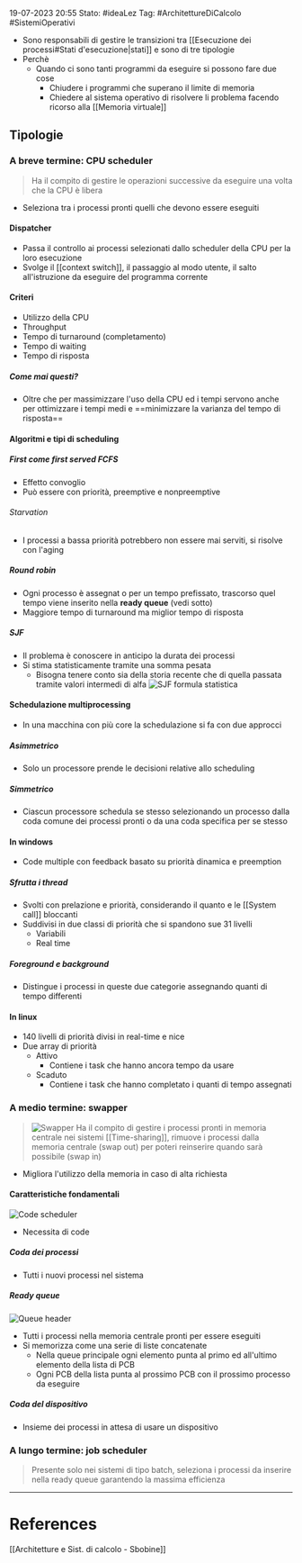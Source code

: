 19-07-2023 20:55
Stato: #ideaLez 
Tag: #ArchitettureDiCalcolo #SistemiOperativi

- Sono responsabili di gestire le transizioni tra [[Esecuzione dei processi#Stati d'esecuzione|stati]] e sono di tre tipologie
- Perchè
	- Quando ci sono tanti programmi da eseguire si possono fare due cose
		- Chiudere i programmi che superano il limite di memoria
		- Chiedere al sistema operativo di risolvere li problema facendo ricorso alla [[Memoria virtuale]]

## Tipologie

### A breve termine: CPU scheduler
>Ha il compito di gestire le operazioni successive da eseguire una volta che la CPU è libera

- Seleziona tra i processi pronti quelli che devono essere eseguiti

#### Dispatcher
- Passa il controllo ai processi selezionati dallo scheduler della CPU per la loro esecuzione
- Svolge il [[context switch]], il passaggio al modo utente, il salto all'istruzione da eseguire del programma corrente
#### Criteri
- Utilizzo della CPU
- Throughput
- Tempo di turnaround (completamento)
- Tempo di waiting
- Tempo di risposta
##### Come mai questi?
- Oltre che per massimizzare l'uso della CPU ed i tempi servono anche per ottimizzare i tempi medi e ==minimizzare la varianza del tempo di risposta==
#### Algoritmi e tipi di scheduling
##### First come first served FCFS
- Effetto convoglio
- Può essere con priorità, preemptive e nonpreemptive
###### Starvation
- I processi a bassa priorità potrebbero non essere mai serviti, si risolve con l'aging
##### Round robin
- Ogni processo è assegnat
  o per un tempo prefissato, trascorso quel tempo viene inserito nella **ready queue** (vedi sotto) 
- Maggiore tempo di turnaround ma miglior tempo di risposta
##### SJF
- Il problema è conoscere in anticipo la durata dei processi
- Si stima statisticamente tramite una somma pesata
	- Bisogna tenere conto sia della storia recente che di quella passata tramite valori intermedi di alfa
![SJF formula statistica](https://i.imgur.com/T8CPpvw.png)

#### Schedulazione multiprocessing
- In una macchina con più core la schedulazione si fa con due approcci
##### Asimmetrico
- Solo un processore prende le decisioni relative allo scheduling
##### Simmetrico
- Ciascun processore schedula se stesso selezionando un processo dalla coda comune dei processi pronti o da una coda specifica per se stesso
#### In windows
- Code multiple con feedback basato su priorità dinamica e preemption
##### Sfrutta i thread
- Svolti con prelazione e priorità, considerando il quanto e le [[System call]] bloccanti
- Suddivisi in due classi di priorità che si spandono sue 31 livelli
	- Variabili
	- Real time
##### Foreground e background
- Distingue i processi in queste due categorie assegnando quanti di tempo differenti
#### In linux
- 140 livelli di priorità divisi in real-time e nice
- Due array di priorità
	- Attivo
		- Contiene i task che hanno ancora tempo da usare
	- Scaduto
		- Contiene i task che hanno completato i quanti di tempo assegnati


### A medio termine: swapper
>![Swapper](https://i.imgur.com/2XO3S2k.png)
>Ha il compito di gestire i processi pronti in memoria centrale nei sistemi [[Time-sharing]], rimuove i processi dalla memoria centrale (swap out) per poteri reinserire quando sarà possibile (swap in)

- Migliora l'utilizzo della memoria in caso di alta richiesta

#### Caratteristiche fondamentali
![Code scheduler](https://i.imgur.com/kBbjTxq.png)
- Necessita di code
##### Coda dei processi
- Tutti i nuovi processi nel sistema
##### Ready queue
![Queue header](https://i.imgur.com/OWdYnPU.png)
- Tutti i processi nella memoria centrale pronti per essere eseguiti
- Si memorizza come una serie di liste concatenate
	- Nella queue principale ogni elemento punta al primo ed all'ultimo elemento della lista di PCB
	- Ogni PCB della lista punta al prossimo PCB con il prossimo processo da eseguire
##### Coda del dispositivo
- Insieme dei processi in attesa di usare un dispositivo
### A lungo termine: job scheduler
> Presente solo nei sistemi di tipo batch, seleziona i processi da inserire nella ready queue garantendo la massima efficienza





---
# References 
[[Architetture e Sist. di calcolo - Sbobine]]
